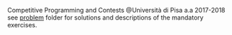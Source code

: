 Competitive Programming and Contests @Università di Pisa a.a 2017-2018
see [problem](https://github.com/lapotolo/CompetitiveProgramming/problems) folder for solutions and descriptions of the mandatory exercises.